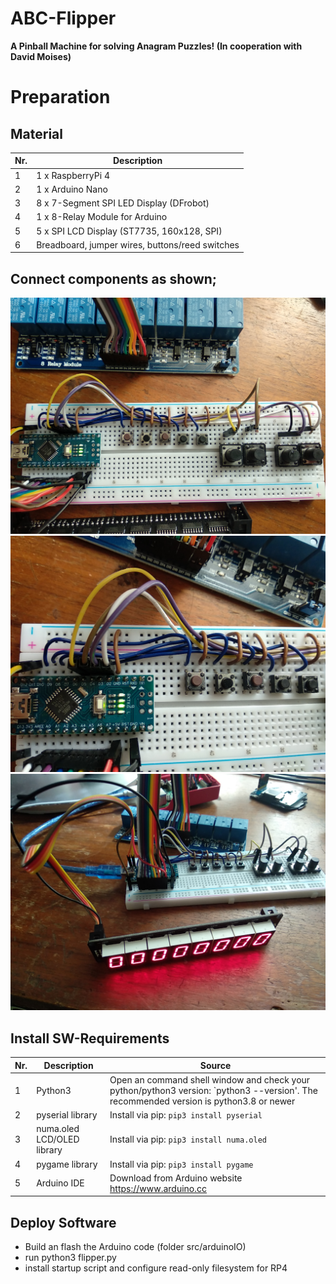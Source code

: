 # ABC-Flipper

**A Pinball Machine for solving Anagram Puzzles! (In cooperation with David Moises)**



# Preparation

## Material

| Nr.  | Description                        | 
| ---- | ---------------------------------- | 
| 1    | 1 x RaspberryPi 4                  | 
| 2    | 1 x Arduino Nano                   | 
| 3    | 8 x 7-Segment SPI LED Display (DFrobot)  | 
| 4    | 1 x 8-Relay Module for Arduino     | 
| 5    | 5 x SPI LCD Display (ST7735, 160x128, SPI) | 
| 6    | Breadboard, jumper wires, buttons/reed switches | 


## Connect components as shown;

![flipperBreadboardFoto1](./img/flipper_breadboard1.jpg)
![flipperBreadboardFoto2](./img/flipper_breadboard2.jpg)
![flipperBreadboardFoto3](./img/flipper_breadboard3.jpg)


## Install SW-Requirements

| Nr.  | Description                       | Source                                                       |
| ---- | --------------------------------- | ------------------------------------------------------------ |
| 1    | Python3                           | Open an command shell window and check your python/python3 version: `python3 --version'. The recommended version is python3.8 or newer |
| 2    | pyserial library                  | Install via pip: `pip3 install pyserial` |
| 3    | numa.oled LCD/OLED library        | Install via pip: `pip3 install numa.oled`|
| 4    | pygame library                    | Install via pip: `pip3 install pygame`   |
| 5    | Arduino IDE                       | Download from Arduino website https://www.arduino.cc        |


## Deploy Software

* Build an flash the Arduino code (folder src/arduinoIO) 
* run python3 flipper.py
* install startup script and configure read-only filesystem for RP4


